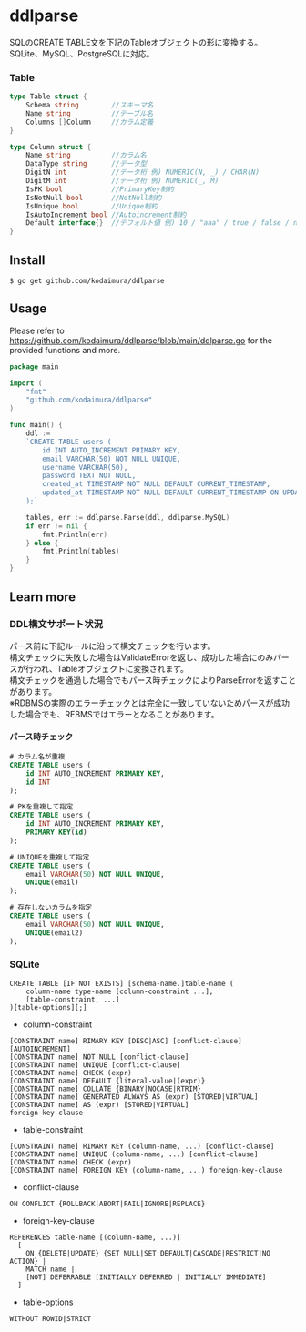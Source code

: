# ddlparse
SQLのCREATE TABLE文を下記のTableオブジェクトの形に変換する。  
SQLite、MySQL、PostgreSQLに対応。

### Table
```go
type Table struct {
    Schema string        //スキーマ名
    Name string          //テーブル名
    Columns []Column     //カラム定義
}

type Column struct {
    Name string          //カラム名
    DataType string      //データ型
    DigitN int           //データ桁 例) NUMERIC(N, _) / CHAR(N)
    DigitM int           //データ桁 例) NUMERIC(_, M)
    IsPK bool            //PrimaryKey制約
    IsNotNull bool       //NotNull制約
    IsUnique bool        //Unique制約
    IsAutoIncrement bool //Autoincrement制約
    Default interface{}  //デフォルト値 例) 10 / "aaa" / true / false / nil / "(DATETIME('now', 'localtime'))"
}
```

## Install
```
$ go get github.com/kodaimura/ddlparse
```

## Usage
Please refer to https://github.com/kodaimura/ddlparse/blob/main/ddlparse.go for the provided functions and more.

```go
package main

import (
    "fmt"
    "github.com/kodaimura/ddlparse"
)

func main() {
    ddl := 
    `CREATE TABLE users (
        id INT AUTO_INCREMENT PRIMARY KEY,
        email VARCHAR(50) NOT NULL UNIQUE,
        username VARCHAR(50),
        password TEXT NOT NULL,
        created_at TIMESTAMP NOT NULL DEFAULT CURRENT_TIMESTAMP,
        updated_at TIMESTAMP NOT NULL DEFAULT CURRENT_TIMESTAMP ON UPDATE CURRENT_TIMESTAMP
    );`

    tables, err := ddlparse.Parse(ddl, ddlparse.MySQL)
    if err != nil {
        fmt.Println(err)
    } else {
        fmt.Println(tables)
    }
}
```

## Learn more
### DDL構文サポート状況
パース前に下記ルールに沿って構文チェックを行います。  
構文チェックに失敗した場合はValidateErrorを返し、成功した場合にのみパースが行われ、Tableオブジェクトに変換されます。  
構文チェックを通過した場合でもパース時チェックによりParseErrorを返すことがあります。  
※RDBMSの実際のエラーチェックとは完全に一致していないためパースが成功した場合でも、REBMSではエラーとなることがあります。

#### パース時チェック
```sql
# カラム名が重複
CREATE TABLE users (
    id INT AUTO_INCREMENT PRIMARY KEY,
    id INT
);

# PKを重複して指定
CREATE TABLE users (
    id INT AUTO_INCREMENT PRIMARY KEY,
    PRIMARY KEY(id)
);

# UNIQUEを重複して指定
CREATE TABLE users (
    email VARCHAR(50) NOT NULL UNIQUE,
    UNIQUE(email)
);

# 存在しないカラムを指定
CREATE TABLE users (
    email VARCHAR(50) NOT NULL UNIQUE,
    UNIQUE(email2)
);
```
### SQLite
```
CREATE TABLE [IF NOT EXISTS] [schema-name.]table-name (
    column-name type-name [column-constraint ...],
    [table-constraint, ...]
)[table-options][;]
```
* column-constraint
```
[CONSTRAINT name] RIMARY KEY [DESC|ASC] [conflict-clause] [AUTOINCREMENT]
[CONSTRAINT name] NOT NULL [conflict-clause]
[CONSTRAINT name] UNIQUE [conflict-clause]
[CONSTRAINT name] CHECK (expr)
[CONSTRAINT name] DEFAULT {literal-value|(expr)}
[CONSTRAINT name] COLLATE {BINARY|NOCASE|RTRIM}
[CONSTRAINT name] GENERATED ALWAYS AS (expr) [STORED|VIRTUAL]
[CONSTRAINT name] AS (expr) [STORED|VIRTUAL]
foreign-key-clause
```
* table-constraint
```
[CONSTRAINT name] RIMARY KEY (column-name, ...) [conflict-clause]
[CONSTRAINT name] UNIQUE (column-name, ...) [conflict-clause]
[CONSTRAINT name] CHECK (expr)
[CONSTRAINT name] FOREIGN KEY (column-name, ...) foreign-key-clause
```
* conflict-clause
```
ON CONFLICT {ROLLBACK|ABORT|FAIL|IGNORE|REPLACE}
```

* foreign-key-clause
```
REFERENCES table-name [(column-name, ...)]
  [
    ON {DELETE|UPDATE} {SET NULL|SET DEFAULT|CASCADE|RESTRICT|NO ACTION} |
    MATCH name |
    [NOT] DEFERRABLE [INITIALLY DEFERRED | INITIALLY IMMEDIATE]
  ]
```
* table-options
```
WITHOUT ROWID|STRICT
```  
